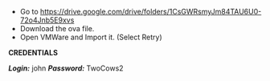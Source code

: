 - Go to https://drive.google.com/drive/folders/1CsGWRsmyJm84TAU6U0-72o4Jnb5E9xvs
- Download the ova file.
- Open VMWare and Import it. (Select Retry)

**CREDENTIALS**

***Login:*** john
***Password:*** TwoCows2
